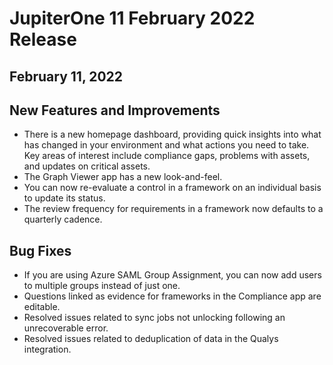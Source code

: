 # JupiterOne 11 February 2022 Release
## February 11, 2022

## New Features and Improvements
- There is a new homepage dashboard, providing quick insights into what has changed in your environment and what actions you need to take. Key areas of interest include compliance gaps, problems with assets, and updates on critical assets.
- The Graph Viewer app has a new look-and-feel.
- You can now re-evaluate a control in a framework on an individual basis to update its status.
- The review frequency for requirements in a framework now defaults to a quarterly cadence.

## Bug Fixes
- If you are using Azure SAML Group Assignment, you can now add users to multiple groups instead of just one.
- Questions linked as evidence for frameworks in the Compliance app are editable.
- Resolved issues related to sync jobs not unlocking following an unrecoverable error.
- Resolved issues related to deduplication of data in the Qualys integration.
